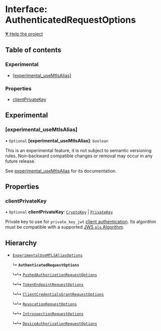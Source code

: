 # Interface: AuthenticatedRequestOptions

[💗 Help the project](https://github.com/sponsors/panva)

## Table of contents

### Experimental

- [[experimental\_useMtlsAlias]](AuthenticatedRequestOptions.md#experimental_usemtlsalias)

### Properties

- [clientPrivateKey](AuthenticatedRequestOptions.md#clientprivatekey)

## Experimental

### [experimental\_useMtlsAlias]

• `Optional` **[experimental\_useMtlsAlias]**: `boolean`

This is an experimental feature, it is not subject to semantic versioning rules. Non-backward
compatible changes or removal may occur in any future release.

See [experimental_useMtlsAlias](../variables/experimental_useMtlsAlias.md) for its documentation.

## Properties

### clientPrivateKey

• `Optional` **clientPrivateKey**: [`CryptoKey`]( https://developer.mozilla.org/docs/Web/API/CryptoKey ) \| [`PrivateKey`](PrivateKey.md)

Private key to use for `private_key_jwt`
[client authentication](../types/ClientAuthenticationMethod.md). Its algorithm must be compatible with
a supported [JWS `alg` Algorithm](../types/JWSAlgorithm.md).

## Hierarchy

- [`ExperimentalUseMTLSAliasOptions`](ExperimentalUseMTLSAliasOptions.md)

  ↳ **`AuthenticatedRequestOptions`**

  ↳↳ [`PushedAuthorizationRequestOptions`](PushedAuthorizationRequestOptions.md)

  ↳↳ [`TokenEndpointRequestOptions`](TokenEndpointRequestOptions.md)

  ↳↳ [`ClientCredentialsGrantRequestOptions`](ClientCredentialsGrantRequestOptions.md)

  ↳↳ [`RevocationRequestOptions`](RevocationRequestOptions.md)

  ↳↳ [`IntrospectionRequestOptions`](IntrospectionRequestOptions.md)

  ↳↳ [`DeviceAuthorizationRequestOptions`](DeviceAuthorizationRequestOptions.md)
